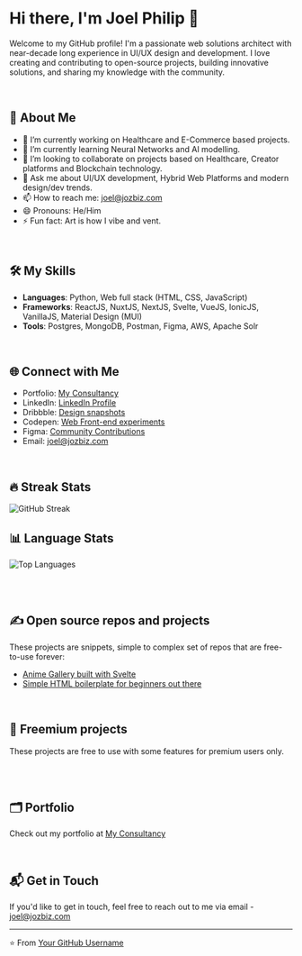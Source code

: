 # Hi there, I'm Joel Philip 👋

Welcome to my GitHub profile! I'm a passionate web solutions architect with near-decade long experience in UI/UX design and development. I love creating and contributing to open-source projects, building innovative solutions, and sharing my knowledge with the community.

<br/>

## 🚀 About Me

- 🔭 I’m currently working on Healthcare and E-Commerce based projects.
- 🌱 I’m currently learning Neural Networks and AI modelling.
- 👯 I’m looking to collaborate on projects based on Healthcare, Creator platforms and Blockchain technology.
- 💬 Ask me about UI/UX development, Hybrid Web Platforms and modern design/dev trends.
- 📫 How to reach me: joel@jozbiz.com
- 😄 Pronouns: He/Him
- ⚡ Fun fact: Art is how I vibe and vent.

<br/>

## 🛠️ My Skills

- **Languages**: Python, Web full stack (HTML, CSS, JavaScript)
- **Frameworks**: ReactJS, NuxtJS, NextJS, Svelte, VueJS, IonicJS, VanillaJS, Material Design (MUI)
- **Tools**: Postgres, MongoDB, Postman, Figma, AWS, Apache Solr

<br/>

## 🌐 Connect with Me

- Portfolio: [My Consultancy](https://jozbiz.com/)
- LinkedIn: [LinkedIn Profile](https://in.linkedin.com/in/thejp)
- Dribbble: [Design snapshots](https://dribbble.com/jozbiz_jp) 
- Codepen: [Web Front-end experiments](https://codepen.io/jozbiz_jp)
- Figma: [Community Contributions](https://www.figma.com/@jozbiz_jp)
- Email: joel@jozbiz.com

<br/>

## 🔥 Streak Stats

![GitHub Streak](https://github-readme-streak-stats.herokuapp.com/?user=jozbiz-jp&theme=dark)

## 📊 Language Stats

![Top Languages](https://github-readme-stats.vercel.app/api/top-langs/?username=jozbiz-jp&layout=compact&theme=dark)

<br/><br/>

## ✍️ Open source repos and projects

These projects are snippets, simple to complex set of repos that are free-to-use forever:
<!-- FREE-PROJECTS:START -->
- [Anime Gallery built with Svelte](https://github.com/jozbiz-jp/svelte-anime-gallery)
- [Simple HTML boilerplate for beginners out there](https://github.com/jozbiz-jp/simple-html-boilerplate)
<!-- FREE-PROJECTS:END -->

<br/>

## 🚀 Freemium projects

These projects are free to use with some features for premium users only.
<!-- PREMIUM-PROJECTS:START -->
<!-- PREMIUM-PROJECTS:END -->

<br/><br/>

## 🗂️ Portfolio

Check out my portfolio at [My Consultancy](https://jozbiz.com/)

<br/>

## 📬 Get in Touch

If you'd like to get in touch, feel free to reach out to me via email - joel@jozbiz.com

---

⭐️ From [Your GitHub Username](https://github.com/jozbiz-jp)
